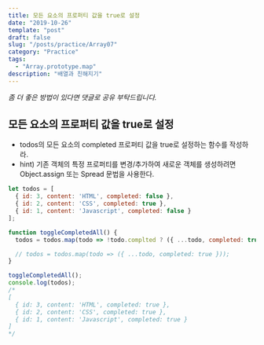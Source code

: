```yaml
---
title: 모든 요소의 프로퍼티 값을 true로 설정
date: "2019-10-26"
template: "post"
draft: false
slug: "/posts/practice/Array07"
category: "Practice"
tags:
  - "Array.prototype.map"
description: "배열과 친해지기"
---
```

<span class="notice">
  <em>좀 더 좋은 방법이 있다면 댓글로 공유 부탁드립니다.</em>
</span>

## 모든 요소의 프로퍼티 값을 true로 설정
- todos의 모든 요소의 completed 프로퍼티 값을 true로 설정하는 함수를 작성하라.
- hint) 기존 객체의 특정 프로퍼티를 변경/추가하여 새로운 객체를 생성하려면 Object.assign 또는 Spread 문법을 사용한다.

``` javascript
let todos = [
  { id: 3, content: 'HTML', completed: false },
  { id: 2, content: 'CSS', completed: true },
  { id: 1, content: 'Javascript', completed: false }
];

function toggleCompletedAll() {
  todos = todos.map(todo => !todo.complted ? ({ ...todo, completed: true }) : todo);

  // todos = todos.map(todo => ({ ...todo, completed: true }));
}

toggleCompletedAll();
console.log(todos);
/*
[
  { id: 3, content: 'HTML', completed: true },
  { id: 2, content: 'CSS', completed: true },
  { id: 1, content: 'Javascript', completed: true }
]
*/
```

<br>
<br>
<br>
<br>
<br>